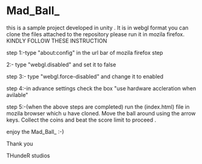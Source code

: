 # Mad_Ball_

this is a sample project developed in unity .
It is in webgl format you can clone the files attached to the repository please run it in mozila firefox.
KINDLY FOLLOW THESE INSTRUCTION

step 1:-type "about:config" in the url bar of mozila firefox step 

2:- type "webgl.disabled" and set it to false 

step 3:- type "webgl.force-disabled" and change it to enabled 

step 4:-in advance settings check the box "use hardware accleration when avilable"

step 5:-(when the above steps are completed) run the (index.html) file in mozila browser which u have cloned. Move the ball around using the arrow keys. 
Collect the coins  and beat the score limit to proceed .

enjoy the Mad_Ball_ :-)

Thank you

THundeR studios
